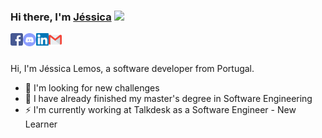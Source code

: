 ### Hi there, I'm [Jéssica](https://jessicalemos.github.io/) <img src="https://media.giphy.com/media/hvRJCLFzcasrR4ia7z/giphy.gif" width="25px">

<a href="https://www.facebook.com/jessica.andreia.3910">
  <img align="left" alt="Jéssica Facebook" width="20px" src="https://raw.githubusercontent.com/jessicalemos/jessicalemos/master/assets/facebook.svg" />
</a>
<a href="https://discord.gg/">
  <img align="left" alt="Jéssica Discord" width="21px" src="https://raw.githubusercontent.com/jessicalemos/jessicalemos/master/assets/discord-round.svg" />
</a>
<a href="https://www.linkedin.com/in/jessicalemos9">
  <img align="left" alt="Jéssica LinkedIn" width="20px" src="https://raw.githubusercontent.com/jessicalemos/jessicalemos/master/assets/linkedin.svg" />
</a>
<a href="mailto:jessica.andreia96@gmail.com">
  <img align="left" alt="Jéssica Gmail" width="21px" src="https://raw.githubusercontent.com/jessicalemos/jessicalemos/master/assets/gmail.svg" />
</a>

<br />
<br />

Hi, I'm Jéssica Lemos, a software developer from Portugal.

- 🔭 I'm looking for new challenges
- 🌱 I have already finished my master's degree in Software Engineering
- ⚡ I'm currently working at Talkdesk as a Software Engineer - New Learner
